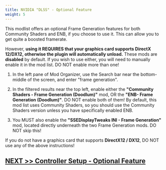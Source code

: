 ```yaml
---
title: NVIDIA "DLSS" - Optional Feature
weight: 5
---
```


This modlist offers an optional Frame Generation features for both Community Shaders and ENB, if you choose to use it. This can allow you to get quite a boosted framerate.

However, **using it REQUIRES that your graphics card supports DirectX 12/DX12, otherwise the plugin will automatically unload.** These mods are **disabled** by default. If you wish to use either, you will need to manually enable it in the mod list. DO NOT enable more than one!

1. In the left pane of Mod Organizer, use the Search bar near the bottom-middle of the screen, and enter "frame generation".

2. In the filtered results near the top left, enable either the **"Community Shaders - Frame Generation (Doodlum)"** mod, OR the **"ENB- Frame Generation (Doodlum)"**. DO NOT enable both of them! By default, this mod list uses Community Shaders, so you should use the Community Shaders version unless you have specifically enabled ENB.

3. You MUST also enable the  **"SSEDisplayTweaks INI - Frame Generation"** mod, located directly underneath the two Frame Generation mods. DO NOT skip this!

If you do not have a graphics card that supports **DirectX12 / DX12**, DO NOT use any of the above instructions!

## [NEXT >> Controller Setup - Optional Feature ](../../mod-list-tweaks/controller)
